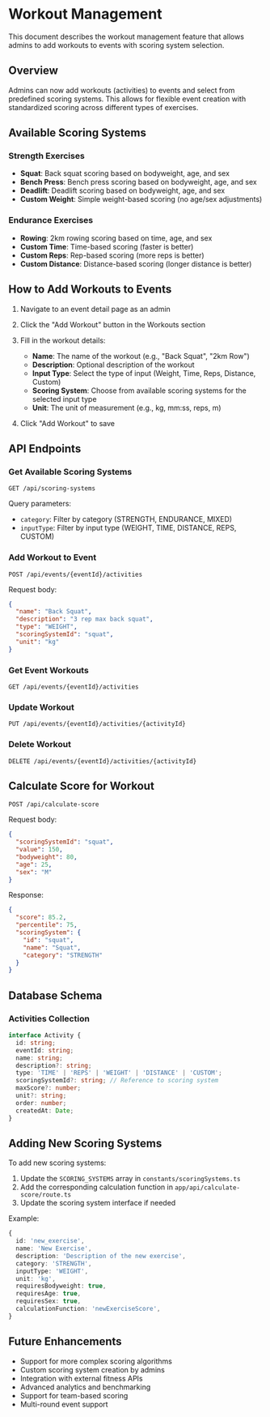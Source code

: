 # Workout Management

This document describes the workout management feature that allows admins to add workouts to events with scoring system selection.

## Overview

Admins can now add workouts (activities) to events and select from predefined scoring systems. This allows for flexible event creation with standardized scoring across different types of exercises.

## Available Scoring Systems

### Strength Exercises
- **Squat**: Back squat scoring based on bodyweight, age, and sex
- **Bench Press**: Bench press scoring based on bodyweight, age, and sex  
- **Deadlift**: Deadlift scoring based on bodyweight, age, and sex
- **Custom Weight**: Simple weight-based scoring (no age/sex adjustments)

### Endurance Exercises
- **Rowing**: 2km rowing scoring based on time, age, and sex
- **Custom Time**: Time-based scoring (faster is better)
- **Custom Reps**: Rep-based scoring (more reps is better)
- **Custom Distance**: Distance-based scoring (longer distance is better)

## How to Add Workouts to Events

1. Navigate to an event detail page as an admin
2. Click the "Add Workout" button in the Workouts section
3. Fill in the workout details:
   - **Name**: The name of the workout (e.g., "Back Squat", "2km Row")
   - **Description**: Optional description of the workout
   - **Input Type**: Select the type of input (Weight, Time, Reps, Distance, Custom)
   - **Scoring System**: Choose from available scoring systems for the selected input type
   - **Unit**: The unit of measurement (e.g., kg, mm:ss, reps, m)

4. Click "Add Workout" to save

## API Endpoints

### Get Available Scoring Systems
```
GET /api/scoring-systems
```

Query parameters:
- `category`: Filter by category (STRENGTH, ENDURANCE, MIXED)
- `inputType`: Filter by input type (WEIGHT, TIME, DISTANCE, REPS, CUSTOM)

### Add Workout to Event
```
POST /api/events/{eventId}/activities
```

Request body:
```json
{
  "name": "Back Squat",
  "description": "3 rep max back squat",
  "type": "WEIGHT",
  "scoringSystemId": "squat",
  "unit": "kg"
}
```

### Get Event Workouts
```
GET /api/events/{eventId}/activities
```

### Update Workout
```
PUT /api/events/{eventId}/activities/{activityId}
```

### Delete Workout
```
DELETE /api/events/{eventId}/activities/{activityId}
```

## Calculate Score for Workout
```
POST /api/calculate-score
```

Request body:
```json
{
  "scoringSystemId": "squat",
  "value": 150,
  "bodyweight": 80,
  "age": 25,
  "sex": "M"
}
```

Response:
```json
{
  "score": 85.2,
  "percentile": 75,
  "scoringSystem": {
    "id": "squat",
    "name": "Squat",
    "category": "STRENGTH"
  }
}
```

## Database Schema

### Activities Collection
```typescript
interface Activity {
  id: string;
  eventId: string;
  name: string;
  description?: string;
  type: 'TIME' | 'REPS' | 'WEIGHT' | 'DISTANCE' | 'CUSTOM';
  scoringSystemId?: string; // Reference to scoring system
  maxScore?: number;
  unit?: string;
  order: number;
  createdAt: Date;
}
```

## Adding New Scoring Systems

To add new scoring systems:

1. Update the `SCORING_SYSTEMS` array in `constants/scoringSystems.ts`
2. Add the corresponding calculation function in `app/api/calculate-score/route.ts`
3. Update the scoring system interface if needed

Example:
```typescript
{
  id: 'new_exercise',
  name: 'New Exercise',
  description: 'Description of the new exercise',
  category: 'STRENGTH',
  inputType: 'WEIGHT',
  unit: 'kg',
  requiresBodyweight: true,
  requiresAge: true,
  requiresSex: true,
  calculationFunction: 'newExerciseScore',
}
```

## Future Enhancements

- Support for more complex scoring algorithms
- Custom scoring system creation by admins
- Integration with external fitness APIs
- Advanced analytics and benchmarking
- Support for team-based scoring
- Multi-round event support 